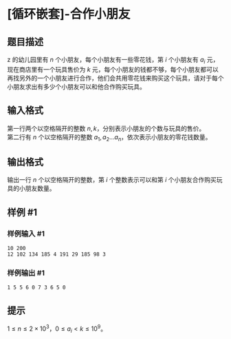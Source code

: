 # [循环嵌套]-合作小朋友

## 题目描述

z 的幼儿园里有 $n$ 个小朋友，每个小朋友有一些零花钱，第 $i$ 个小朋友有 $a_i$ 元，现在商店里有一个玩具售价为 $k$ 元，每个小朋友的钱都不够，每个小朋友都可以再找另外的一个小朋友进行合作，他们会共用零花钱来购买这个玩具，请对于每个小朋友求出有多少个小朋友可以和他合作购买玩具。

## 输入格式

第一行两个以空格隔开的整数 $n,k$，分别表示小朋友的个数与玩具的售价。  
第二行有 $n$ 个以空格隔开的整数 $a_1,a_2...a_n$，依次表示小朋友的零花钱数量。

## 输出格式

输出一行 $n$ 个以空格隔开的整数，第 $i$ 个整数表示可以和第 $i$ 个小朋友合作购买玩具的小朋友数量。

## 样例 #1

### 样例输入 #1

```
10 200
12 102 134 185 4 191 29 185 98 3
```

### 样例输出 #1

```
1 5 5 6 0 7 3 6 5 0
```

## 提示

$1\le n\le 2\times 10^3$，$0\le a_i<k\le 10^9$。